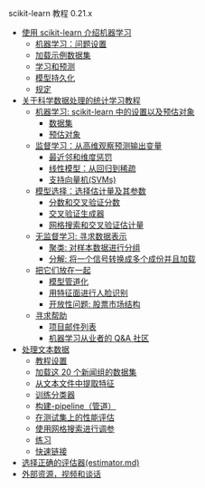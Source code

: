 scikit-learn 教程 0.21.x
* [使用 scikit-learn 介绍机器学习](51.md)
    * [机器学习：问题设置](51?id=机器学习：问题设置)
    * [加载示例数据集]((docs/51?id=加载示例数据集))
    * [学习和预测]((docs/51?id=学习和预测))
    * [模型持久化]((docs/51?id=模型持久化))
    * [规定]((docs/51?id=规定))
* [关于科学数据处理的统计学习教程](52.md)
    *   [机器学习: scikit-learn 中的设置以及预估对象](53)
        *   [数据集](53?id=数据集)
        *   [预估对象](53?id=预估对象)
    *   [监督学习：从高维观察预测输出变量](54)
        *   [最近邻和维度惩罚](54?id=最近邻和维度惩罚)
        *   [线性模型：从回归到稀疏](54?id=线性模型：从回归到稀疏)
        *   [支持向量机(SVMs)](54?id=支持向量机svms)
    *   [模型选择：选择估计量及其参数](55)
        *   [分数和交叉验证分数](55?id=分数和交叉验证分数)
        *   [交叉验证生成器](55?id=交叉验证生成器)
        *   [网格搜索和交叉验证估计量](55?id=网格搜索和交叉验证估计量)
    *   [无监督学习: 寻求数据表示](56)
        *   [聚类: 对样本数据进行分组](56?id=聚类*对样本数据进行分组)
        *   [分解: 将一个信号转换成多个成份并且加载](56?id=分解*将一个信号转换成多个成份并且加载)
    *   [把它们放在一起](57)
        *   [模型管道化](57?id=模型管道化)
        *   [用特征面进行人脸识别](57?id=用特征面进行人脸识别)
        *   [开放性问题: 股票市场结构](57?id=开放性问题*股票市场结构)
    *   [寻求帮助](58)
        *   [项目邮件列表](58?id=项目邮件列表)
        *   [机器学习从业者的 Q&A 社区](58?id=机器学习从业者的*qampa*社区)
*   [处理文本数据](59.md)
    *   [教程设置](59?id=教程设置)
    *   [加载这 20 个新闻组的数据集](59?id=加载这-20-个新闻组的数据集)
    *   [从文本文件中提取特征](59?id=从文本文件中提取特征)
    *   [训练分类器](59?id=训练分类器)
    *   [构建-pipeline（管道）](59?id=构建-pipeline（管道）)
    *   [在测试集上的性能评估](59?id=在测试集上的性能评估)
    *   [使用网格搜索进行调参](59?id=使用网格搜索进行调参)
    *   [练习](59?id=练习)
    *   [快速链接](59?id=快速链接)
*   [选择正确的评估器(estimator.md)](60.md)
*   [外部资源，视频和谈话](61.md)
